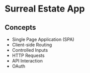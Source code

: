 # Surreal Estate App

## Concepts

- Single Page Application (SPA)
- Client-side Routing
- Controlled Inputs
- HTTP Requests
- API Interaction
- OAuth

